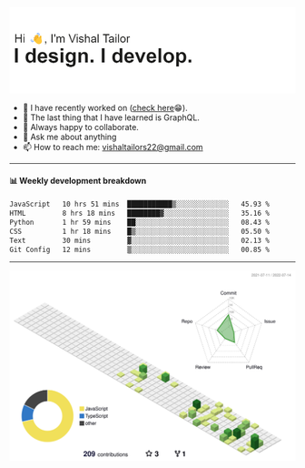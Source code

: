 ![Hi, I'm Vishal Tailor. I design. I develop.](https://github.com/vishaltailors/vishaltailors/blob/main/header.png?raw=true)

- 🔭 I have recently worked on ([check here](https://vishaltailor.com)😁).
- 🌱 The last thing that I have learned is GraphQL.
- 👯 Always happy to collaborate.
- 💬 Ask me about anything
- 📫 How to reach me: <a href="mailto:vishaltailors22@gmail.com">vishaltailors22@gmail.com</a>

<hr /> 
<h4>📊 Weekly development breakdown</h4>
<!--START_SECTION:waka-->

```text
JavaScript   10 hrs 51 mins  ███████████▒░░░░░░░░░░░░░   45.93 %
HTML         8 hrs 18 mins   ████████▓░░░░░░░░░░░░░░░░   35.16 %
Python       1 hr 59 mins    ██░░░░░░░░░░░░░░░░░░░░░░░   08.43 %
CSS          1 hr 18 mins    █▒░░░░░░░░░░░░░░░░░░░░░░░   05.50 %
Text         30 mins         ▓░░░░░░░░░░░░░░░░░░░░░░░░   02.13 %
Git Config   12 mins         ▒░░░░░░░░░░░░░░░░░░░░░░░░   00.85 %
```

<!--END_SECTION:waka-->
<hr /> 

![](./profile-3d-contrib/profile-green-animate.svg)

